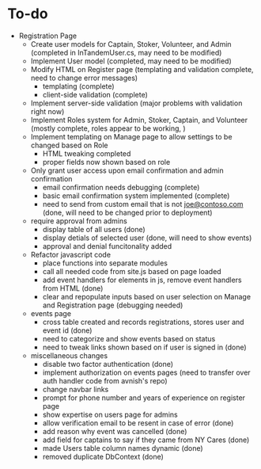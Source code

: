 # To-do

* Registration Page
  * Create user models for Captain, Stoker, Volunteer, and Admin (completed in InTandemUser.cs, may need to be modified)
  * Implement User model (completed, may need to be modified)
  * Modify HTML on Register page (templating and validation complete, need to change error messages)
    * templating (complete)
    * client-side validation (complete)
  * Implement server-side validation (major problems with validation right now)
  * Implement Roles system for Admin, Stoker, Captain, and Volunteer (mostly complete, roles appear to be working, )
  * Implement templating on Manage page to allow settings to be changed based on Role 
    * HTML tweaking completed 
    * proper fields now shown based on role
  * Only grant user access upon email confirmation and admin confirmation
    * email confirmation needs debugging (complete)
    * basic email confirmation system implemented (complete)
    * need to send from custom email that is not joe@contoso.com (done, will need to be changed prior to deployment)
  * require approval from admins 
    * display table of all users (done)
    * display detials of selected user (done, will need to show events)
    * approval and denial funcitonality added
  * Refactor javascript code
    * place functions into separate modules
    * call all needed code from site.js based on page loaded
    * add event handlers for elements in js, remove event handlers from HTML (done)
    * clear and repopulate inputs based on user selection on Manage and Registration page (debugging needed)
  * events page
    * cross table created and records registrations, stores user and event id (done)
    * need to categorize and show events based on status
    * need to tweak links shown based on if user is signed in (done)
  * miscellaneous changes
    * disable two factor authentication (done)
    * implement authorization on events pages (need to transfer over auth handler code from avnish's repo)
    * change navbar links
    * prompt for phone number and years of experience on register page 
    * show expertise on users page for admins
    * allow verification email to be resent in case of error (done)
    * add reason why event was cancelled (done)
    * add field for captains to say if they came from NY Cares (done)
    * made Users table column names dynamic (done)
    * removed duplicate DbContext (done)
